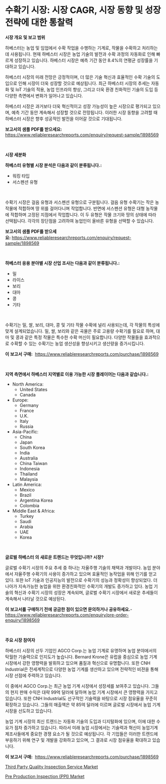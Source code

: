 <p><h1>수확기 시장: 시장 CAGR, 시장 동향 및 성장 전략에 대한 통찰력</h1></p><p><strong>시장 개요 및 보고 범위</strong></p>
<p><p>하베스터는 농업 및 임업에서 수확 작업을 수행하는 기계로, 작물을 수확하고 처리하는데 사용됩니다. 현재 하베스터 시장은 농업 기술의 발전과 수확 과정의 자동화로 인해 빠르게 성장하고 있습니다. 하베스터 시장은 예측 기간 동안 8.4%의 연평균 성장률을 기대하고 있습니다.</p><p>하베스터 시장의 미래 전망은 긍정적이며, 더 많은 기술 혁신과 효율적인 수확 기술의 도입으로 인해 시장이 더욱 성장할 것으로 예상됩니다. 최근 하베스터 시장의 추세는 자동화 및 IoT 기술의 적용, 농업 인프라의 향상, 그리고 더욱 환경 친화적인 기술의 도입 등 다양한 측면에서 변화가 일어나고 있습니다.</p><p>하베스터 시장은 과거보다 더욱 혁신적이고 성장 가능성이 높은 시장으로 평가되고 있으며, 예측 기간 동안 계속해서 성장할 것으로 전망됩니다. 이러한 시장 동향을 고려할 때 하베스터 시장은 향후 성공적인 발전을 이어갈 것으로 기대됩니다.</p></p>
<p><strong>보고서의 샘플 PDF를 받으세요:</strong> <a href="https://www.reliableresearchreports.com/enquiry/request-sample/1898569">https://www.reliableresearchreports.com/enquiry/request-sample/1898569</a></p>
<p>&nbsp;</p>
<p><strong>시장 세분화</strong></p>
<p><strong>하베스터 유형별 시장 분석은 다음과 같이 분류됩니다.:</strong></p>
<p><ul><li>워킹 타입</li><li>서스펜션 유형</li></ul></p>
<p>&nbsp;</p>
<p><p>수확기 시장은 걸음 유형과 서스펜션 유형으로 구분됩니다. 걸음 유형 수확기는 작은 농작물에 적합하며 땅 위를 걸어다니며 작업합니다. 반면에 서스펜션 유형은 대형 농작물에 적합하며 고정된 지점에서 작업합니다. 이 두 유형은 작물 크기와 땅의 상태에 따라 선택됩니다. 각각의 장단점을 고려하여 농업인이 올바른 유형을 선택할 수 있습니다.</p></p>
<p><strong>보고서의 샘플 PDF를 받으세요:</strong>&nbsp;<a href="https://www.reliableresearchreports.com/enquiry/request-sample/1898569">https://www.reliableresearchreports.com/enquiry/request-sample/1898569</a></p>
<p>&nbsp;</p>
<p><strong> 하베스터 응용 분야별 시장 산업 조사는 다음과 같이 분류됩니다.:</strong></p>
<p><ul><li>밀</li><li>라이스</li><li>보리</li><li>대마</li><li>콩</li><li>기타</li></ul></p>
<p>&nbsp;</p>
<p><p>수확기는 밀, 쌀, 보리, 대마, 콩 및 기타 작물 수확에 널리 사용되는데, 각 작물의 특성에 맞게 설계되었습니다. 밀, 쌀, 보리와 같은 곡물은 주로 고용량 수확기를 필요로 하며, 대마 및 콩과 같은 특정 작물은 특수한 수확 머신이 필요합니다. 다양한 작물들을 효과적으로 수확할 수 있는 수확기는 농업 생산성을 향상시키고 생산량을 증가시킵니다.</p></p>
<p><strong>이 보고서 구매:</strong>&nbsp; <a href="https://www.reliableresearchreports.com/purchase/1898569">https://www.reliableresearchreports.com/purchase/1898569</a></p>
<p>&nbsp;</p>
<p><strong>지역 측면에서 하베스터 지역별로 이용 가능한 시장 플레이어는 다음과 같습니다.:</strong></p>
<p><ul>
    <li>
        North America:
        <ul>
            <li>United States</li>
            <li>Canada</li>
        </ul>
    </li>
    <li>
        Europe:
        <ul>
            <li>Germany</li>
            <li>France</li>
            <li>U.K.</li>
            <li>Italy</li>
            <li>Russia</li>
        </ul>
    </li>
    <li>
        Asia-Pacific:
        <ul>
            <li>China</li>
            <li>Japan</li>
            <li>South Korea</li>
            <li>India</li>
            <li>Australia</li>
            <li>China Taiwan</li>
            <li>Indonesia</li>
            <li>Thailand</li>
            <li>Malaysia</li>
        </ul>
    </li>
    <li>
        Latin America:
        <ul>
            <li>Mexico</li>
            <li>Brazil</li>
            <li>Argentina Korea</li>
            <li>Colombia</li>
        </ul>
    </li>
    <li>
        Middle East & Africa:
        <ul>
            <li>Turkey</li>
            <li>Saudi</li>
            <li>Arabia</li>
            <li>UAE</li>
            <li>Korea</li>
        </ul>
    </li>
    </ul></p>
<p>&nbsp;</p>
<p><strong>글로벌 하베스터 의 새로운 트렌드는 무엇입니까? 시장?</strong></p>
<p><p>글로벌 수확기 시장의 주요 추세 중 하나는 자율주행 기술의 채택과 개발이다. 농업 분야에서 자율주행 수확기의 사용이 증가하고 있으며 효율적인 농작업을 위해 인기를 얻고 있다. 또한 IoT 기술과 인공지능의 발전으로 수확기의 성능과 정확성이 향상되었다. 더 나아가 지속가능한 농업을 위한 환경친화적인 수확기의 개발도 증가하고 있다. 농업 기술의 혁신과 수확기 시장의 성장은 계속되며, 글로벌 수확기 시장에서 새로운 추세들이 계속해서 나타날 것으로 예상된다.</p></p>
<p><strong>이 보고서를 구매하기 전에 궁금한 점이 있으면 문의하거나 공유하세요.</strong>- <a href="https://www.reliableresearchreports.com/enquiry/pre-order-enquiry/1898569">https://www.reliableresearchreports.com/enquiry/pre-order-enquiry/1898569</a></p>
<p>&nbsp;</p>
<p><strong>주요 시장 참여자</strong></p>
<p><p>하베스터 시장의 선두 기업인 AGCO Corp.는 농업 기계로 유명하며 농업 분야에서의 탁월한 기술력으로 인지도가 높습니다. Bernard Krone은 유럽을 중심으로 농업 기계 시장에서 강한 영향력을 발휘하고 있으며 품질과 혁신으로 유명합니다. 또한 CNH Industrial은 전세계적으로 다양한 농업 기계를 생산하고 있으며 전략적인 비젼을 통해 시장 선점에 주력하고 있습니다.</p><p>이 중에서 AGCO Corp.는 최근 농업 기계 시장에서 성장세를 보여주고 있습니다. 그들의 현지 판매 수익은 대략 99억 달러에 달하며 농업 기계 시장에서 큰 영향력을 가지고 있습니다. 또한 CNH Industrial도 선구적인 기술력을 바탕으로 시장 점유율을 꾸준히 확장하고 있습니다. 그들의 매출액은 약 85억 달러에 이르며 글로벌 시장에서 농업 기계 시장을 선도하고 있습니다.</p><p>농업 기계 시장의 최신 트렌드는 자동화 기술의 도입과 디지털화에 있으며, 이에 대한 수요가 점차 증가하고 있습니다. 따라서 미래 농업 시장에서는 기술력과 혁신이 농업기계 제조사들에게 중요한 경쟁 요소가 될 것으로 예상됩니다. 각 기업들은 이러한 트렌드에 부응하기 위해 연구 및 개발을 강화하고 있으며, 그 결과로 시장 점유율을 확대하고 있습니다.</p></p>
<p><strong>이 보고서 구매:</strong>&nbsp;&nbsp;<a href="https://www.reliableresearchreports.com/purchase/1898569">https://www.reliableresearchreports.com/purchase/1898569</a></p>
<p><p><a href="https://butternut-bug-553.notion.site/Third-Party-Quality-Inspection-Service-Market-Provides-a-Comprehensive-Analysis-Including-a-Macro-Ov-c6306e781a374ecc8d216243aea43fe6">Third Party Quality Inspection Service Market</a></p><p><a href="https://mire-aunt-385.notion.site/Pre-Production-Inspection-PPI-Market-Dynamics-2024-2031-Also-about-Its-Market-Trends-Projections-2173f5acea0c495fa9ba548ee8c938f9">Pre Production Inspection (PPI) Market</a></p></p>
